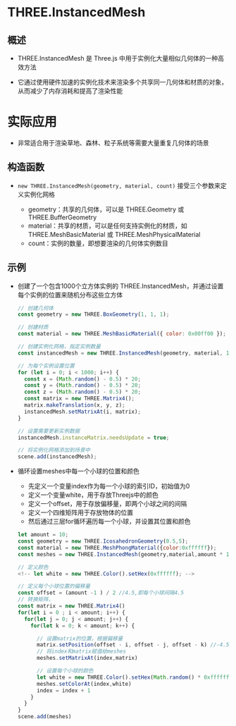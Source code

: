 # THREE.InstancedMesh

## 概述

+ THREE.InstancedMesh 是 Three.js 中用于实例化大量相似几何体的一种高效方法

+ 它通过使用硬件加速的实例化技术来渲染多个共享同一几何体和材质的对象，从而减少了内存消耗和提高了渲染性能

# 实际应用

+ 非常适合用于渲染草地、森林、粒子系统等需要大量重复几何体的场景

## 构造函数

+ `new THREE.InstancedMesh(geometry, material, count)` 接受三个参数来定义实例化网格

  + geometry：共享的几何体，可以是 THREE.Geometry 或 THREE.BufferGeometry
  + material：共享的材质，可以是任何支持实例化的材质，如 THREE.MeshBasicMaterial 或 THREE.MeshPhysicalMaterial
  + count：实例的数量，即想要渲染的几何体实例数目

## 示例

+ 创建了一个包含1000个立方体实例的 THREE.InstancedMesh，并通过设置每个实例的位置来随机分布这些立方体

  ```js
  // 创建几何体
  const geometry = new THREE.BoxGeometry(1, 1, 1);

  // 创建材质
  const material = new THREE.MeshBasicMaterial({ color: 0x00ff00 });

  // 创建实例化网格，指定实例数量
  const instancedMesh = new THREE.InstancedMesh(geometry, material, 1000);

  // 为每个实例设置位置
  for (let i = 0; i < 1000; i++) {
    const x = (Math.random() - 0.5) * 20;
    const y = (Math.random() - 0.5) * 20;
    const z = (Math.random() - 0.5) * 20;
    const matrix = new THREE.Matrix4();
    matrix.makeTranslation(x, y, z);
    instancedMesh.setMatrixAt(i, matrix);
  }

  // 设置需要更新实例数据
  instancedMesh.instanceMatrix.needsUpdate = true;

  // 将实例化网格添加到场景中
  scene.add(instancedMesh);
  ```

+ 循环设置meshes中每一个小球的位置和颜色

  + 先定义一个变量index作为每一个小球的索引ID，初始值为0
  + 定义一个变量white，用于存放Threejs中的颜色
  + 定义一个offset，用于存放偏移量，即两个小球之间的间隔
  + 定义一个四维矩阵用于存放物体的位置
  + 然后通过三层for循环遍历每一个小球，并设置其位置和颜色

  ```js
  let amount = 10;
  const geometry = new THREE.IcosahedronGeometry(0.5,5);
  const material = new THREE.MeshPhongMaterial({color:0xffffff});
  const meshes = new THREE.InstancedMesh(geometry,material,amount * 100);

  // 定义颜色
  <!-- let white = new THREE.Color().setHex(0xffffff); -->

  // 定义每个小球位置的偏移量
  const offset = (amount -1 ) / 2 //4.5,即每个小球间隔4.5
  // 转换矩阵，
  const matrix = new THREE.Matrix4()
  for(let i = 0 ; i < amount; i++) {
    for(let j = 0; j < amount; j++) {
      for(let k = 0; k < amount; k++) {

        // 设置matrix的位置，根据偏移量
        matrix.setPosition(offset - i, offset - j, offset - k) //-4.5 ~ 4.5
        // 将index和matrix赋值给meshes
        meshes.setMatrixAt(index,matrix)

        // 设置每个小球的颜色
        let white = new THREE.Color().setHex(Math.random() * 0xffffff);
        meshes.setColorAt(index,white)
        index = index + 1
      }
    }
  }
  scene.add(meshes)
  ```
